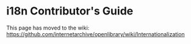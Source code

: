 # i18n Contributor's Guide

This page has moved to the wiki: https://github.com/internetarchive/openlibrary/wiki/Internationalization

